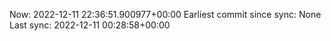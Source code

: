 Now: 2022-12-11 22:36:51.900977+00:00 Earliest commit since sync: None Last sync: 2022-12-11 00:28:58+00:00
